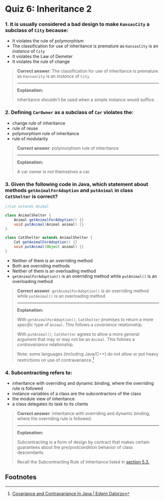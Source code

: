 # Quiz 6: Inheritance 2

### 1. It is usually considered a bad design to make `KansasCity` a subclass of `City` because:

   - It violates the rule of polymorphism
   - The classification for use of inheritance is premature as `KansasCity` is an *instance* of `City`
   - It violates the Law of Demeter
   - It violates the rule of change

> **Correct answer**: The classification for use of inheritance is premature as `KansasCity` is an *instance* of `City`
>
> ---
>
> **Explanation:**
>
> Inheritance shouldn't be used when a simple instance would suffice.

### 2. Defining `CarOwner` as a subclass of `Car` violates the:

  - change rule of inheritance
  - rule of reuse
  - polymorphism rule of inheritance
  - rule of modularity

> **Correct answer**: polymorphism rule of inheritance
>
> ---
>
> **Explanation:**
>
> A car owner is not themselves a car.

### 3. Given the following code in Java, which statement about methods `getAnimalForAdoption` and `putAnimal` in class `CatShelter` is correct?

```java
//Cat extends Animal

class AnimalShelter {
    Animal getAnimalForAdoption() {}
    void putAnimal(Animal animal) {}
}

class CatShelter extends AnimalShelter {
    Cat getAnimalForAdoption() {}
    void putAnimal(Object animal) {}
}
```

  - Neither of them is an overriding method
  - Both are overriding methods
  - Neither of them is an overloading method
  - `getAnimalForAdoption()` is an overriding method while `putAnimal()` is an overloading method

> **Correct answer**: `getAnimalForAdoption()` is an overriding method while `putAnimal()` is an overloading method
>
> ---
>
> **Explanation:**
>
> With `getAnimalForAdoption()`, `CatShelter` promises to return a more *specific* type of `Animal`. This follows a *covariance* relationship.
> 
> With `putAnimal()`, `CatShelter` agrees to allow a more *general* argument that may or may not be an `Animal`. This follows a *contravariance* relationship.
> 
> Note: some languages (including Java/C++) do not allow or put heavy restrictions on use of contravariance.[^dzone]

### 4. Subcontracting refers to:

  - inheritance with overriding and dynamic binding, where the overriding rule is followed
  - instance variables of a class are the subcontractors of the class
  - the module view of inheritance
  - a class delegates its task to its clients

> **Correct answer**: inheritance with overriding and dynamic binding, where the overriding rule is followed.
>
> ---
>
> **Explanation:**
>
> Subcontracting is a form of design by contract that makes certain guarantees about the pre/postcondition behavior of class descendants.
> 
> Recall the Subcontracting Rule of Inheritance listed in [section 5.3.](../5/5.3.md#prepostcondition-of-method-overriding)

## Footnotes

[^dzone]: [Covariance and Contravariance In Java | Edwin Dalorzo](https://dzone.com/articles/covariance-and-contravariance)